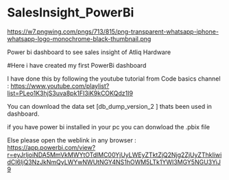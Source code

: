 # SalesInsight_PowerBi
https://w7.pngwing.com/pngs/713/815/png-transparent-whatsapp-iphone-whatsapp-logo-monochrome-black-thumbnail.png

Power bi dashboard to see sales insight of Atliq Hardware

#Here i have created my first PowerBi dashboard 

I have done this by following the youtube tutorial from Code basics channel : https://www.youtube.com/playlist?list=PLeo1K3hjS3uva8pk1FI3iK9kCOKQdz1I9

You can download the data set [db_dump_version_2 ] thats been used in dashboard.

if you have power bi installed in your pc you can donwload the .pbix file

Else please open the weblink in any browser : https://app.powerbi.com/view?r=eyJrIjoiNDA5MmVkMWYtOTdlMC00YjUyLWEyZTktZjQ2Njg2ZjUyZThkIiwidCI6IjQ3NzJkNmQyLWYwNWUtNGY4NS1hOWM5LTk1YWI3MGY5NGU3YiJ9




